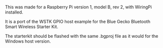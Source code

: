 This was made for a Raspberry Pi version 1, model B, rev 2, with WiringPi installed.

It is a port of the WSTK GPIO host example for the Blue Gecko Bluetooth Smart Wireless Starter Kit.

The starterkit should be flashed with the same .bgproj file as it would for the Windows host version.